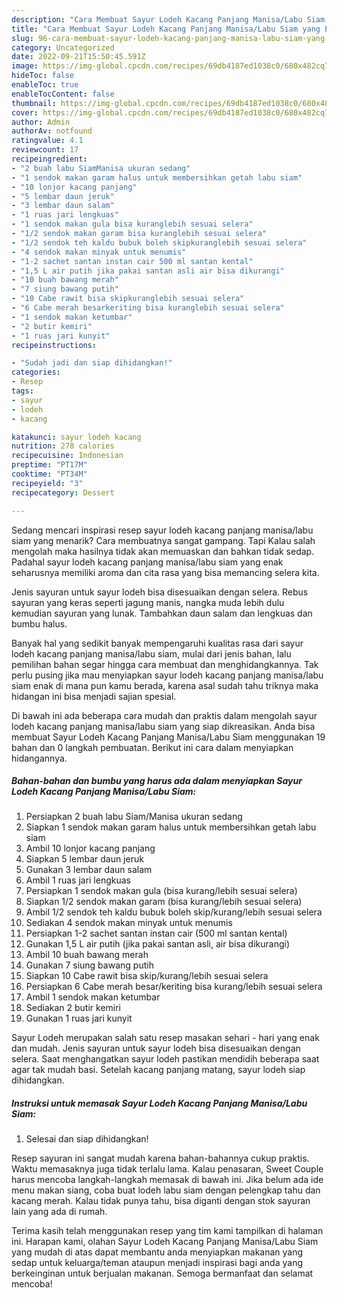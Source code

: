 ```yaml
---
description: "Cara Membuat Sayur Lodeh Kacang Panjang Manisa/Labu Siam yang Enak Banget}"
title: "Cara Membuat Sayur Lodeh Kacang Panjang Manisa/Labu Siam yang Enak Banget}"
slug: 96-cara-membuat-sayur-lodeh-kacang-panjang-manisa-labu-siam-yang-enak-banget
category: Uncategorized
date: 2022-09-21T15:50:45.591Z
image: https://img-global.cpcdn.com/recipes/69db4187ed1038c0/680x482cq70/sayur-lodeh-kacang-panjang-manisalabu-siam-foto-resep-utama.jpg
hideToc: false
enableToc: true
enableTocContent: false
thumbnail: https://img-global.cpcdn.com/recipes/69db4187ed1038c0/680x482cq70/sayur-lodeh-kacang-panjang-manisalabu-siam-foto-resep-utama.jpg
cover: https://img-global.cpcdn.com/recipes/69db4187ed1038c0/680x482cq70/sayur-lodeh-kacang-panjang-manisalabu-siam-foto-resep-utama.jpg
author: Admin
authorAv: notfound
ratingvalue: 4.1
reviewcount: 17
recipeingredient:
- "2 buah labu SiamManisa ukuran sedang"
- "1 sendok makan garam halus untuk membersihkan getah labu siam"
- "10 lonjor kacang panjang"
- "5 lembar daun jeruk"
- "3 lembar daun salam"
- "1 ruas jari lengkuas"
- "1 sendok makan gula bisa kuranglebih sesuai selera"
- "1/2 sendok makan garam bisa kuranglebih sesuai selera"
- "1/2 sendok teh kaldu bubuk boleh skipkuranglebih sesuai selera"
- "4 sendok makan minyak untuk menumis"
- "1-2 sachet santan instan cair 500 ml santan kental"
- "1,5 L air putih jika pakai santan asli air bisa dikurangi"
- "10 buah bawang merah"
- "7 siung bawang putih"
- "10 Cabe rawit bisa skipkuranglebih sesuai selera"
- "6 Cabe merah besarkeriting bisa kuranglebih sesuai selera"
- "1 sendok makan ketumbar"
- "2 butir kemiri"
- "1 ruas jari kunyit"
recipeinstructions:

- "Sudah jadi dan siap dihidangkan!"
categories:
- Resep
tags:
- sayur
- lodeh
- kacang

katakunci: sayur lodeh kacang 
nutrition: 278 calories
recipecuisine: Indonesian
preptime: "PT17M"
cooktime: "PT34M"
recipeyield: "3"
recipecategory: Dessert

---
```



Sedang mencari inspirasi resep sayur lodeh kacang panjang manisa/labu siam yang menarik? Cara membuatnya sangat gampang. Tapi Kalau salah mengolah maka hasilnya tidak akan memuaskan dan bahkan tidak sedap. Padahal sayur lodeh kacang panjang manisa/labu siam yang enak seharusnya memiliki aroma dan cita rasa yang bisa memancing selera kita.


Jenis sayuran untuk sayur lodeh bisa disesuaikan dengan selera. Rebus sayuran yang keras seperti jagung manis, nangka muda lebih dulu kemudian sayuran yang lunak. Tambahkan daun salam dan lengkuas dan bumbu halus.

Banyak hal yang sedikit banyak mempengaruhi kualitas rasa dari sayur lodeh kacang panjang manisa/labu siam, mulai dari jenis bahan, lalu pemilihan bahan segar hingga cara membuat dan menghidangkannya. Tak perlu pusing jika mau menyiapkan sayur lodeh kacang panjang manisa/labu siam enak di mana pun kamu berada, karena asal sudah tahu triknya maka hidangan ini bisa menjadi sajian spesial.


Di bawah ini ada beberapa cara mudah dan praktis dalam mengolah sayur lodeh kacang panjang manisa/labu siam yang siap dikreasikan. Anda bisa membuat Sayur Lodeh Kacang Panjang Manisa/Labu Siam menggunakan 19 bahan dan 0 langkah pembuatan. Berikut ini cara dalam menyiapkan hidangannya.

<!--inarticleads1-->

##### Bahan-bahan dan bumbu yang harus ada dalam menyiapkan Sayur Lodeh Kacang Panjang Manisa/Labu Siam:

1. Persiapkan 2 buah labu Siam/Manisa ukuran sedang
1. Siapkan 1 sendok makan garam halus untuk membersihkan getah labu siam
1. Ambil 10 lonjor kacang panjang
1. Siapkan 5 lembar daun jeruk
1. Gunakan 3 lembar daun salam
1. Ambil 1 ruas jari lengkuas
1. Persiapkan 1 sendok makan gula (bisa kurang/lebih sesuai selera)
1. Siapkan 1/2 sendok makan garam (bisa kurang/lebih sesuai selera)
1. Ambil 1/2 sendok teh kaldu bubuk boleh skip/kurang/lebih sesuai selera
1. Sediakan 4 sendok makan minyak untuk menumis
1. Persiapkan 1-2 sachet santan instan cair (500 ml santan kental)
1. Gunakan 1,5 L air putih (jika pakai santan asli, air bisa dikurangi)
1. Ambil 10 buah bawang merah
1. Gunakan 7 siung bawang putih
1. Siapkan 10 Cabe rawit bisa skip/kurang/lebih sesuai selera
1. Persiapkan 6 Cabe merah besar/keriting bisa kurang/lebih sesuai selera
1. Ambil 1 sendok makan ketumbar
1. Sediakan 2 butir kemiri
1. Gunakan 1 ruas jari kunyit


Sayur Lodeh merupakan salah satu resep masakan sehari - hari yang enak dan mudah. Jenis sayuran untuk sayur lodeh bisa disesuaikan dengan selera. Saat menghangatkan sayur lodeh pastikan mendidih beberapa saat agar tak mudah basi. Setelah kacang panjang matang, sayur lodeh siap dihidangkan. 

<!--inarticleads2-->

##### Instruksi untuk memasak Sayur Lodeh Kacang Panjang Manisa/Labu Siam:


1. Selesai dan siap dihidangkan!

Resep sayuran ini sangat mudah karena bahan-bahannya cukup praktis. Waktu memasaknya juga tidak terlalu lama. Kalau penasaran, Sweet Couple harus mencoba langkah-langkah memasak di bawah ini. Jika belum ada ide menu makan siang, coba buat lodeh labu siam dengan pelengkap tahu dan kacang merah. Kalau tidak punya tahu, bisa diganti dengan stok sayuran lain yang ada di rumah. 

Terima kasih telah menggunakan resep yang tim kami tampilkan di halaman ini. Harapan kami, olahan Sayur Lodeh Kacang Panjang Manisa/Labu Siam yang mudah di atas dapat membantu anda menyiapkan makanan yang sedap untuk keluarga/teman ataupun menjadi inspirasi bagi anda yang berkeinginan untuk berjualan makanan. Semoga bermanfaat dan selamat mencoba!
